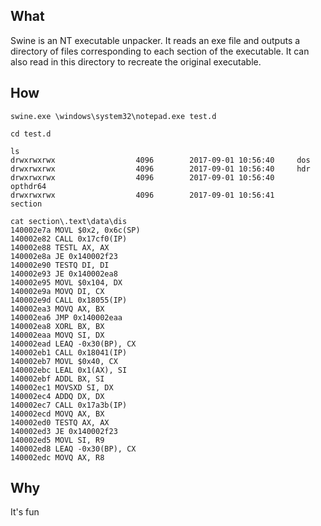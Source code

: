 ## What
Swine is an NT executable unpacker. It reads an exe file and outputs a directory of files corresponding to each section of the executable. It can also read in this directory to recreate the original executable.

## How
```
swine.exe \windows\system32\notepad.exe test.d

cd test.d

ls
drwxrwxrwx                  4096        2017-09-01 10:56:40     dos
drwxrwxrwx                  4096        2017-09-01 10:56:40     hdr
drwxrwxrwx                  4096        2017-09-01 10:56:40     opthdr64
drwxrwxrwx                  4096        2017-09-01 10:56:41     section

cat section\.text\data\dis
140002e7a MOVL $0x2, 0x6c(SP)
140002e82 CALL 0x17cf0(IP)
140002e88 TESTL AX, AX
140002e8a JE 0x140002f23
140002e90 TESTQ DI, DI
140002e93 JE 0x140002ea8
140002e95 MOVL $0x104, DX
140002e9a MOVQ DI, CX
140002e9d CALL 0x18055(IP)
140002ea3 MOVQ AX, BX
140002ea6 JMP 0x140002eaa
140002ea8 XORL BX, BX
140002eaa MOVQ SI, DX
140002ead LEAQ -0x30(BP), CX
140002eb1 CALL 0x18041(IP)
140002eb7 MOVL $0x40, CX
140002ebc LEAL 0x1(AX), SI
140002ebf ADDL BX, SI
140002ec1 MOVSXD SI, DX
140002ec4 ADDQ DX, DX
140002ec7 CALL 0x17a3b(IP)
140002ecd MOVQ AX, BX
140002ed0 TESTQ AX, AX
140002ed3 JE 0x140002f23
140002ed5 MOVL SI, R9
140002ed8 LEAQ -0x30(BP), CX
140002edc MOVQ AX, R8
```
## Why
It's fun
